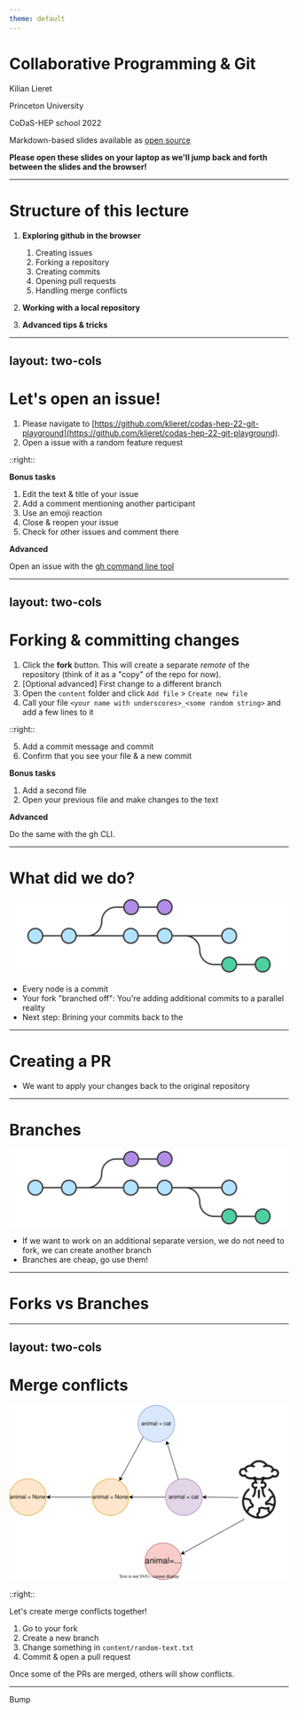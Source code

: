 ```yaml
---
theme: default
---
```


# **Collaborative Programming & Git**

Kilian Lieret

Princeton University

CoDaS-HEP school 2022

Markdown-based slides available as [open source](https://github.com/klieret/collaborative-programming-github)

**Please open these slides on your laptop as we'll jump back and forth between the slides and the browser!**

---

# Structure of this lecture

1. **Exploring github in the browser**
  
   1. Creating issues
   2. Forking a repository
   3. Creating commits
   4. Opening pull requests
   5. Handling merge conflicts

2. **Working with a local repository**

3. **Advanced tips & tricks**

---
layout: two-cols
---

# Let's open an issue!



1. Please navigate to [https://github.com/klieret/codas-hep-22-git-playground](https://github.com/klieret/codas-hep-22-git-playground).
2. Open a issue with a random feature request

::right::


**Bonus tasks**
   
1. Edit the text & title of your issue
2. Add a comment mentioning another participant
3. Use an emoji reaction
4. Close & reopen your issue
5. Check for other issues and comment there

**Advanced**

Open an issue with the [gh command line tool](https://cli.github.com/)

---
layout: two-cols
---


# Forking & committing changes

1. Click the **fork** button. This will create a separate *remote* of the repository (think of it as a "copy" of the repo for now).
2. [Optional advanced] First change to a different branch
3. Open the `content` folder and click `Add file` > `Create new file`
4. Call your file `<your name with underscores>_<some random string>` and add a few lines to it

::right::

5. Add a commit message and commit
6. Confirm that you see your file & a new commit


**<mdi-checkbox-marked-circle-plus-outline class="text-orange-400"/> Bonus tasks**
   
1. Add a second file
2. Open your previous file and make changes to the text

**<mdi-crown class="text-red-400"/> Advanced**

Do the same with the gh CLI.

---

# What did we do?

<img src="/feature.svg"/>

* Every node is a commit
* Your fork "branched off": You're adding additional commits to a parallel reality
* Next step: Brining your commits back to the 

---

# Creating a PR

* We want to apply your changes back to the original repository

---

# Branches

<img src="/feature.svg"/>

* If we want to work on an additional separate version, we do not need to fork, we can create another branch
* Branches are cheap, go use them!

---

# Forks vs Branches

---
layout: two-cols
---

# Merge conflicts

<img src="/merge_conflict.drawio.svg" style="max-height: 50%"/>

::right::

Let's create merge conflicts together!

1. Go to your fork
2. Create a new branch
3. Change something in `content/random-text.txt`
4. Commit & open a pull request

Once some of the PRs are merged, others will show conflicts.

---

Bump
